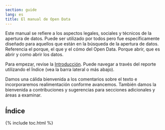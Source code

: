 ```yaml
---
section: guide
lang: es
title: El manual de Open Data
---
```


Este manual se refiere a los aspectos legales, sociales y técnicos de la apertura de datos. Puede ser utilizado por todos pero fue específicamente diseñado para aquellos que están en la búsqueda de la apertura de datos. Referencia el porque, el que y el cómo del Open Data. Porque abrir, que es abrir y como abrir los datos.

Para empezar, revise la [Introducción](introduction/). Puede navegar a través del reporte utilizando el Índice (vea la barra lateral o más abajo).

Damos una cálida bienvenida a los comentarios sobre el texto e incorporaremos realimentación conforme avancemos. También damos la bienvenida a contribuciones y sugerencias para secciones adicionales y áreas a examinar.

## Índice

{% include toc.html %}
